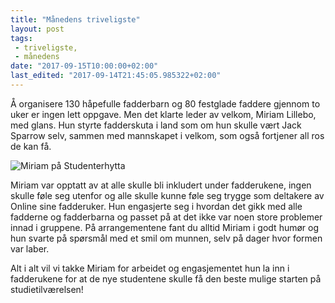 ```yaml
---
title: "Månedens triveligste"
layout: post
tags: 
 - triveligste,
 - månedens
date: "2017-09-15T10:00:00+02:00"
last_edited: "2017-09-14T21:45:05.985322+02:00"
---
```

Å organisere 130 håpefulle fadderbarn og 80 festglade faddere gjennom to uker er ingen lett oppgave. Men det klarte leder av velkom, Miriam Lillebo, med glans. Hun styrte fadderskuta i land som om hun skulle vært Jack Sparrow selv, sammen med mannskapet i velkom, som også fortjener all ros de kan få.

![Miriam på Studenterhytta](https://online.ntnu.no/media/images/responsive/511ef0f8-2d54-4bcb-91b3-04bf2f5441cd.jpeg)

Miriam var opptatt av at alle skulle bli inkludert under fadderukene, ingen skulle føle seg utenfor og alle skulle kunne føle seg trygge som deltakere av Online sine fadderuker. Hun engasjerte seg i hvordan det gikk med alle fadderne og fadderbarna og passet på at det ikke var noen store problemer innad i gruppene. På arrangementene fant du alltid Miriam i godt humør og hun svarte på spørsmål med et smil om munnen, selv på dager hvor formen var laber.

Alt i alt vil vi takke Miriam for arbeidet og engasjementet hun la inn i fadderukene for at de nye studentene skulle få den beste mulige starten på studietilværelsen!
